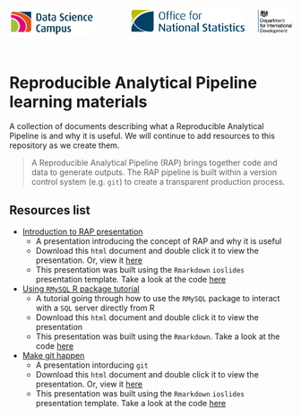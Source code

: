 <img align="left" src="images/logos/DataScienceCampus_logo.png" width=30%>&nbsp;&nbsp;&nbsp;&nbsp;&nbsp;&nbsp;&nbsp;&nbsp;&nbsp;&nbsp;&nbsp;&nbsp;&nbsp;&nbsp;&nbsp;&nbsp;
<img src="images/logos/ONS_logo.webp" width=40%>
<img align="right" src="images/logos/DFID_logo.png" width=12%>

<br/>

# Reproducible Analytical Pipeline learning materials

A collection of documents describing what a Reproducible Analytical Pipeline is and why it is useful. We will continue to add resources to this repository as we create them.

> A Reproducible Analytical Pipeline (RAP) brings together code and data to generate outputs. The RAP pipeline is built within a version control system (e.g. `git`) to create a transparent production process.

## Resources list
- [Introduction to RAP presentation](https://github.com/datasciencecampus/gov-uk-rap-materials/blob/master/gov-uk-rap-materials_intro-to-rap.html)
    * A presentation introducing the concept of RAP and why it is useful
    * Download this `html` document and double click it to view the presentation. Or, view it [here](https://github.com/datasciencecampus/gov-uk-rap-materials/blob/master/gov-uk-rap-materials_intro-to-rap.pdf)
    * This presentation was built using the `Rmarkdown` `ioslides` presentation template. Take a look at the code [here](https://github.com/datasciencecampus/gov-uk-rap-materials/blob/master/gov-uk-rap-materials_intro-to-rap.Rmd)
- [Using `RMySQL` R package tutorial](https://github.com/datasciencecampus/gov-uk-rap-materials/blob/master/gov-uk-rap-materials_intro-to-RMySQL.nb.html)
    * A tutorial going through how to use the `RMySQL` package to interact with a `SQL` server directly from R
    * Download this `html` document and double click it to view the presentation
    * This presentation was built using the `Rmarkdown`. Take a look at the code [here](https://github.com/datasciencecampus/gov-uk-rap-materials/blob/master/gov-uk-rap-materials_intro-to-rap.Rmd)
- [Make git happen](https://github.com/datasciencecampus/gov-uk-rap-materials/blob/master/gov-uk-rap-materials_make-git-happen.html)
    * A presentation intorducing `git`
    * Download this `html` document and double click it to view the presentation. Or, view it [here](https://github.com/datasciencecampus/gov-uk-rap-materials/blob/master/gov-uk-rap-materials__make-git-happen.pdf)
    * This presentation was built using the `Rmarkdown` `ioslides` presentation template. Take a look at the code [here](https://github.com/datasciencecampus/gov-uk-rap-materials/blob/master/gov-uk-rap-materials__make-git-happen.Rmd)
    
